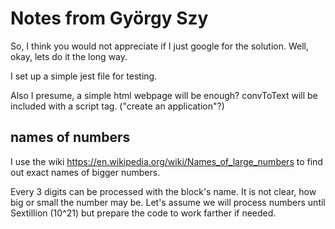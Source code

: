 # Notes from György Szy

So, I think you would not appreciate if I just google for the solution. Well, okay, lets do it the long way.

I set up a simple jest file for testing.

Also I presume, a simple html webpage will be enough? convToText will be included with a script tag.
("create an application"?)

## names of numbers

I use the wiki https://en.wikipedia.org/wiki/Names_of_large_numbers
to find out exact names of bigger numbers.

Every 3 digits can be processed with the block's name.
It is not clear, how big or small the number may be.
Let's assume we will process numbers until Sextillion (10^21) but prepare the code to work farther if needed.
